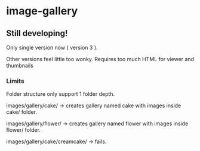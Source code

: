 # image-gallery

## Still developing! ##

Only single version now ( version 3 ).

Other versions feel little too wonky. Requires too much HTML for viewer and thumbnails

### Limits ###
Folder structure only support 1 folder depth.

images/gallery/cake/ -> creates gallery named cake with images inside cake/ folder.

images/gallery/flower/ -> creates gallery named flower with images inside flower/ folder.

images/gallery/cake/creamcake/ -> fails.
